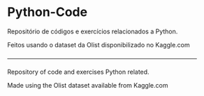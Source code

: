 # Python-Code

Repositório de códigos e exercícios relacionados a Python.
  
Feitos usando o dataset da Olist disponibilizado no Kaggle.com
  
  ———————————————————————————————
  
Repository of code and exercises Python related.
  
Made using the Olist dataset available from Kaggle.com
